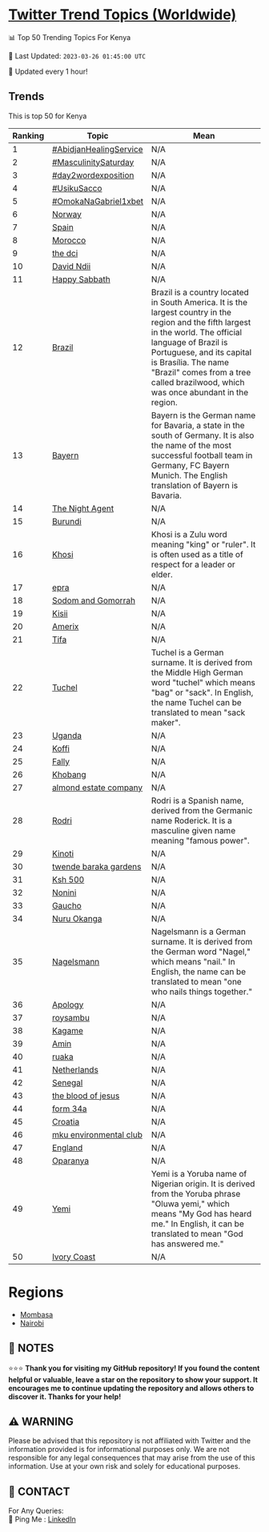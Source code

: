 [Twitter Trend Topics (Worldwide)](https://github.com/ErcinDedeoglu/Twitter-Trend-Topics)
==========


📊 Top 50 Trending Topics For Kenya

📆 Last Updated: `2023-03-26 01:45:00 UTC`

🔧 Updated every 1 hour!


## Trends

This is top 50 for Kenya

| Ranking | Topic | Mean |
| ------- | ------------ | ------------ |
| 1 | [#AbidjanHealingService](http://twitter.com/search?q=%23AbidjanHealingService) | N/A |
| 2 | [#MasculinitySaturday](http://twitter.com/search?q=%23MasculinitySaturday) | N/A |
| 3 | [#day2wordexposition](http://twitter.com/search?q=%23day2wordexposition) | N/A |
| 4 | [#UsikuSacco](http://twitter.com/search?q=%23UsikuSacco) | N/A |
| 5 | [#OmokaNaGabriel1xbet](http://twitter.com/search?q=%23OmokaNaGabriel1xbet) | N/A |
| 6 | [Norway](http://twitter.com/search?q=Norway) | N/A |
| 7 | [Spain](http://twitter.com/search?q=Spain) | N/A |
| 8 | [Morocco](http://twitter.com/search?q=Morocco) | N/A |
| 9 | [the dci](http://twitter.com/search?q=the+dci) | N/A |
| 10 | [David Ndii](http://twitter.com/search?q=David+Ndii) | N/A |
| 11 | [Happy Sabbath](http://twitter.com/search?q=Happy+Sabbath) | N/A |
| 12 | [Brazil](http://twitter.com/search?q=Brazil) | Brazil is a country located in South America. It is the largest country in the region and the fifth largest in the world. The official language of Brazil is Portuguese, and its capital is Brasília. The name "Brazil" comes from a tree called brazilwood, which was once abundant in the region. |
| 13 | [Bayern](http://twitter.com/search?q=Bayern) | Bayern is the German name for Bavaria, a state in the south of Germany. It is also the name of the most successful football team in Germany, FC Bayern Munich. The English translation of Bayern is Bavaria. |
| 14 | [The Night Agent](http://twitter.com/search?q=The+Night+Agent) | N/A |
| 15 | [Burundi](http://twitter.com/search?q=Burundi) | N/A |
| 16 | [Khosi](http://twitter.com/search?q=Khosi) | Khosi is a Zulu word meaning "king" or "ruler". It is often used as a title of respect for a leader or elder. |
| 17 | [epra](http://twitter.com/search?q=epra) | N/A |
| 18 | [Sodom and Gomorrah](http://twitter.com/search?q=Sodom+and+Gomorrah) | N/A |
| 19 | [Kisii](http://twitter.com/search?q=Kisii) | N/A |
| 20 | [Amerix](http://twitter.com/search?q=Amerix) | N/A |
| 21 | [Tifa](http://twitter.com/search?q=Tifa) | N/A |
| 22 | [Tuchel](http://twitter.com/search?q=Tuchel) | Tuchel is a German surname. It is derived from the Middle High German word "tuchel" which means "bag" or "sack". In English, the name Tuchel can be translated to mean "sack maker". |
| 23 | [Uganda](http://twitter.com/search?q=Uganda) | N/A |
| 24 | [Koffi](http://twitter.com/search?q=Koffi) | N/A |
| 25 | [Fally](http://twitter.com/search?q=Fally) | N/A |
| 26 | [Khobang](http://twitter.com/search?q=Khobang) | N/A |
| 27 | [almond estate company](http://twitter.com/search?q=almond+estate+company) | N/A |
| 28 | [Rodri](http://twitter.com/search?q=Rodri) | Rodri is a Spanish name, derived from the Germanic name Roderick. It is a masculine given name meaning "famous power". |
| 29 | [Kinoti](http://twitter.com/search?q=Kinoti) | N/A |
| 30 | [twende baraka gardens](http://twitter.com/search?q=twende+baraka+gardens) | N/A |
| 31 | [Ksh 500](http://twitter.com/search?q=Ksh+500) | N/A |
| 32 | [Nonini](http://twitter.com/search?q=Nonini) | N/A |
| 33 | [Gaucho](http://twitter.com/search?q=Gaucho) | N/A |
| 34 | [Nuru Okanga](http://twitter.com/search?q=Nuru+Okanga) | N/A |
| 35 | [Nagelsmann](http://twitter.com/search?q=Nagelsmann) | Nagelsmann is a German surname. It is derived from the German word "Nagel," which means "nail." In English, the name can be translated to mean "one who nails things together." |
| 36 | [Apology](http://twitter.com/search?q=Apology) | N/A |
| 37 | [roysambu](http://twitter.com/search?q=roysambu) | N/A |
| 38 | [Kagame](http://twitter.com/search?q=Kagame) | N/A |
| 39 | [Amin](http://twitter.com/search?q=Amin) | N/A |
| 40 | [ruaka](http://twitter.com/search?q=ruaka) | N/A |
| 41 | [Netherlands](http://twitter.com/search?q=Netherlands) | N/A |
| 42 | [Senegal](http://twitter.com/search?q=Senegal) | N/A |
| 43 | [the blood of jesus](http://twitter.com/search?q=the+blood+of+jesus) | N/A |
| 44 | [form 34a](http://twitter.com/search?q=form+34a) | N/A |
| 45 | [Croatia](http://twitter.com/search?q=Croatia) | N/A |
| 46 | [mku environmental club](http://twitter.com/search?q=mku+environmental+club) | N/A |
| 47 | [England](http://twitter.com/search?q=England) | N/A |
| 48 | [Oparanya](http://twitter.com/search?q=Oparanya) | N/A |
| 49 | [Yemi](http://twitter.com/search?q=Yemi) | Yemi is a Yoruba name of Nigerian origin. It is derived from the Yoruba phrase "Oluwa yemi," which means "My God has heard me." In English, it can be translated to mean "God has answered me." |
| 50 | [Ivory Coast](http://twitter.com/search?q=Ivory+Coast) | N/A |



# Regions

* [Mombasa](</Kenya/Mombasa.md>)
* [Nairobi](</Kenya/Nairobi.md>)



## 📝 NOTES

⭐⭐⭐ **Thank you for visiting my GitHub repository! If you found the content helpful or valuable, leave a star on the repository to show your support. It encourages me to continue updating the repository and allows others to discover it. Thanks for your help!**


## ⚠️ WARNING

Please be advised that this repository is not affiliated with Twitter and the information provided is for informational purposes only. We are not responsible for any legal consequences that may arise from the use of this information. Use at your own risk and solely for educational purposes.


## 📨 CONTACT

 For Any Queries:  
            🏓 Ping Me : [LinkedIn](https://www.linkedin.com/in/ercindedeoglu/)
